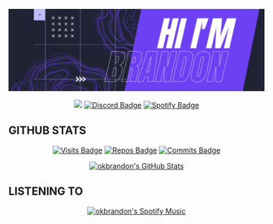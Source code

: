 [![Hi, I'm Brandon](./assets/cover.png)](#)

<span align="center">
  
  <a href="mailto:hello@brandoncodes.dev"><img src="https://img.shields.io/badge/Gmail-D14836?style=for-the-badge&logo=gmail&logoColor=white" /></a>
  [![Discord Badge](https://img.shields.io/badge/Discord-7289DA?style=for-the-badge&logo=discord&logoColor=white)](https://discord.com/users/TADASUKE#0554)
  [![Spotify Badge](https://img.shields.io/badge/Spotify-1ED760?&style=for-the-badge&logo=spotify&logoColor=white)](https://open.spotify.com/user/deustch.private)
  
</span>

<h2>GITHUB STATS</h2>

<span align="center">
  
  [![Visits Badge](https://badges.strrl.dev/visits/okbrandon/okbrandon?style=for-the-badge&color=6E40F3)](#)
  [![Repos Badge](https://badges.strrl.dev/repos/okbrandon?style=for-the-badge&color=6E40F3)](https://github.com/okbrandon?tab=repositories)
  [![Commits Badge](https://badges.strrl.dev/commits/weekly/okbrandon?style=for-the-badge&color=6E40F3)](https://github.com/okbrandon?tab=repositories)

</span>

<span align="center">

  [![okbrandon's GitHub Stats](https://github-readme-stats.vercel.app/api?username=okbrandon&show_icons=true&line_height=27&count_private=true&title_color=ffffff&text_color=c9cacc&icon_color=6E40F3&bg_color=2F3640)](#)

</span>

<h2>LISTENING TO</h2>

<span align="center">
  
  [![okbrandon's Spotify Music](https://www.data-card-for-spotify.com/api/card?user_id=deustch.private)](#)
  
</span>
